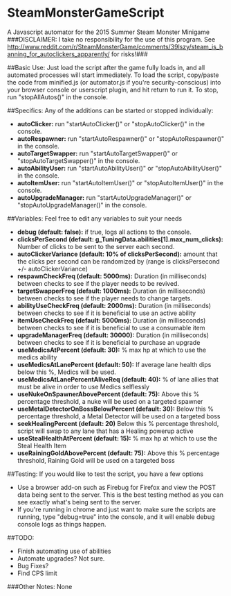 # SteamMonsterGameScript
A Javascript automator for the 2015 Summer Steam Monster Minigame
###DISCLAIMER: I take no responsibility for the use of this program. See http://www.reddit.com/r/SteamMonsterGame/comments/39lszy/steam_is_banning_for_autoclickers_apparently/ for risks!###

##Basic Use:
Just load the script after the game fully loads in, and all automated processes will start immediately.
To load the script, copy/paste the code from minified.js (or automator.js if you're security-conscious) into your browser console or userscript plugin, and hit return to run it. 
To stop, run "stopAllAutos()" in the console.

##Specifics:
Any of the additions can be started or stopped individually:
- **autoClicker:** run "startAutoClicker()" or "stopAutoClicker()" in the console.
- **autoRespawner:** run "startAutoRespawner()" or "stopAutoRespawner()" in the console.
- **autoTargetSwapper:** run "startAutoTargetSwapper()" or "stopAutoTargetSwapper()" in the console.
- **autoAbilityUser:** run "startAutoAbilityUser()" or "stopAutoAbilityUser()" in the console.
- **autoItemUser:** run "startAutoItemUser()" or "stopAutoItemUser()" in the console.
- **autoUpgradeManager:** run "startAutoUpgradeManager()" or "stopAutoUpgradeManager()" in the console.

##Variables:
Feel free to edit any variables to suit your needs
- **debug (default: false):** if true, logs all actions to the console.
- **clicksPerSecond (default: g_TuningData.abilities[1].max_num_clicks):** Number of clicks to be sent to the server each second.
- **autoClickerVariance (default: 10% of clicksPerSecond):** amount that the clicks per second can be randomized by (range is clicksPersecond +/- autoClickerVariance)
- **respawnCheckFreq (default: 5000ms):** Duration (in milliseconds) between checks to see if the player needs to be revived.
- **targetSwapperFreq (default: 1000ms):** Duration (in milliseconds) between checks to see if the player needs to change targets.
- **abilityUseCheckFreq (default: 2000ms):** Duration (in milliseconds) between checks to see if it is beneficial to use an active ability
- **itemUseCheckFreq (default: 5000ms):** Duration (in milliseconds) between checks to see if it is beneficial to use a consumable item
- **upgradeManagerFreq (default: 30000):** Duration (in milliseconds) between checks to see if it is beneficial to purchase an upgrade
- **useMedicsAtPercent (default: 30):** % max hp at which to use the medics ability
- **useMedicsAtLanePercent (default: 50):** If average lane health dips below this %, Medics will be used.
- **useMedicsAtLanePercentAliveReq (default: 40):** % of lane allies that must be alive in order to use Medics selflessly
- **useNukeOnSpawnerAbovePercent (default: 75):** Above this % percentage threshold, a nuke will be used on a targeted spawner
- **useMetalDetectorOnBossBelowPercent (default: 30):** Below this % percentage threshold, a Metal Detector will be used on a targeted boss
- **seekHealingPercent (default: 20)** Below this % percentage threshold, script will swap to any lane that has a Healing powerup active
- **useStealHealthAtPercent (default: 15):** % max hp at which to use the Steal Health Item
- **useRainingGoldAbovePercent (default: 75):** Above this % percentage threshold, Raining Gold will be used on a targeted boss

##Testing:
If you would like to test the script, you have a few options
- Use a browser add-on such as Firebug for Firefox and view the POST data being sent to the server. This is the best testing method as you can see exactly what's being sent to the server.
- If you're running in chrome and just want to make sure the scripts are running, type "debug=true" into the console, and it will enable debug console logs as things happen.

##TODO:
- Finish automating use of abilities
- Automate upgrades? Not sure.
- Bug Fixes?
- Find CPS limit

###Other Notes:
None
